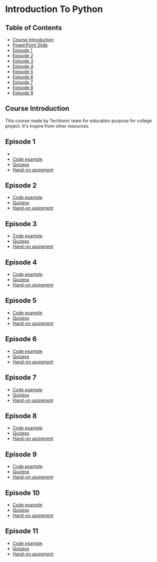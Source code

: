 # Introduction To Python

## Table of Contents
- [Course Introduction](#course-introduction)
- [PowerPoint Slide]()
- [Episode 1](#episode-1)
- [Episode 2](#episode-2)
- [Episode 3](#module-1)
- [Episode 4](#module-1)
- [Episode 5](#module-1)
- [Episode 6](#module-1)
- [Episode 7](#module-1)
- [Episode 8](#module-1)
- [Episode 9](#module-1)

## Course Introduction
This course made by Techtonic team for education purpose for college project. 
It's inspire from other resources.

## Episode 1
- 
- [Code example]()
- [Quizess]()
- [Hand-on assigment]()

## Episode 2
- [Code example]()
- [Quizess]()
- [Hand-on assigment]()

## Episode 3
- [Code example](#https://forms.gle/3N2ASHvRZNPoxQV29)
- [Quizess]()
- [Hand-on assigment]()

## Episode 4
- [Code example](#https://forms.gle/68uynppX2RAibxTR6)
- [Quizess]()
- [Hand-on assigment]()

## Episode 5
- [Code example](#https://forms.gle/4kYfbvxz4EoBW2t79)
- [Quizess]()
- [Hand-on assigment]()

## Episode 6
- [Code example]()
- [Quizess]()
- [Hand-on assigment]()

## Episode 7
- [Code example]()
- [Quizess]()
- [Hand-on assigment]()

## Episode 8
- [Code example]()
- [Quizess]()
- [Hand-on assigment]()

## Episode 9
- [Code example](#https://forms.gle/DuQygjmo32fPaAbRA)
- [Quizess]()
- [Hand-on assigment]()


## Episode 10
- [Code example]()
- [Quizess]()
- [Hand-on assigment]()


## Episode 11
- [Code example](#https://forms.gle/Dum1qdC9HstRVBZk6)
- [Quizess]()
- [Hand-on assigment]()

